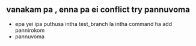 ## vanakam pa , enna pa ei conflict try pannuvoma 

- epa yei ipa puthusa intha test_branch la intha command ha add pannirokom
- pannuvoma 